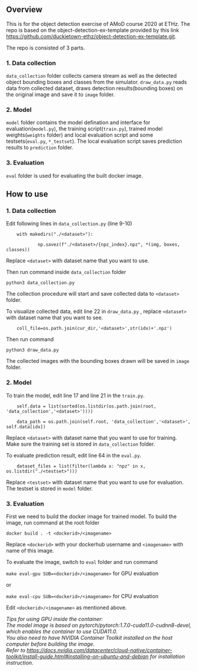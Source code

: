 ## Overview 
This is for the object detection exercise of AMoD course 2020 at ETHz. The repo is based on the object-detection-ex-template provided by this link https://github.com/duckietown-ethz/object-detection-ex-template.git.

The repo is consisted of 3 parts.

### 1. Data collection
`data_collection` folder collects camera stream as well as the detected object bounding boxes and classes from the simulator. `draw_data.py` reads data from collected dataset, draws detection results(bounding boxes) on the original image and save it to `image` folder.

### 2. Model
`model` folder contains the model defination and interface for evaluation(`model.py`), the training script(`train.py`), trained model weights(`weights` folder) and local evaluation script and some testsets(`eval.py`, `*_testset`). The local evaluation script saves prediction results to `prediction` folder.

### 3. Evaluation
`eval` folder is used for evaluating the built docker image.

## How to use
### 1. Data collection
Edit following lines in `data_collection.py` (line 9-10)

        with makedirs("./<dataset>"):

                np.savez(f"./<dataset>/{npz_index}.npz", *(img, boxes, classes))
        
        
Replace `<dataset>` with dataset name that you want to use.

Then run command inside `data_collection` folder

`python3 data_collection.py`

The collection procedure will start and save collected data to `<dataset>` folder.

To visualize collected data, edit line 22 in `draw_data.py` , replace `<dataset>` with dataset name that you want to see.

        coll_file=os.path.join(cur_dir,'<dataset>',str(idx)+'.npz')

Then run command

`python3 draw_data.py`

The collected images with the bounding boxes drawn will be saved in `image` folder.

### 2. Model
To train the model, edit line 17 and line 21 in the `train.py`.

        self.data = list(sorted(os.listdir(os.path.join(root, 'data_collection','<dataset>'))))

        data_path = os.path.join(self.root, 'data_collection','<dataset>', self.data[idx])

Replace `<dataset>` with dataset name that you want to use for training. Make sure the training set is stored in `data_collection` folder.

To evaluate prediction result, edit line 64 in the `eval.py`.

        dataset_files = list(filter(lambda x: "npz" in x, os.listdir("./<testset>")))

Replace `<testset>` with dataset name that you want to use for evaluation. The testset is stored in `model` folder. 

### 3. Evaluation
First we need to build the docker image for trained model. To build the image, run command at the root folder

`docker build . -t <dockerid>/<imagename>`

Replace `<dockerid>` with your dockerhub username and `<imagename>` with name of this image.

To evaluate the image, switch to `eval` folder and run command

`make eval-gpu SUB=<dockerid>/<imagename>` for GPU evaluation

or

`make eval-cpu SUB=<dockerid>/<imagename>` for CPU evaluation

Edit `<dockerid>/<imagename>` as mentioned above.

*Tips for using GPU inside the container:    
The model image is based on pytorch/pytorch:1.7.0-cuda11.0-cudnn8-devel, which enables the container to use CUDA11.0.     
You also need to have NVIDIA Container Toolkit installed on the host computer before building the image.        
Refer to https://docs.nvidia.com/datacenter/cloud-native/container-toolkit/install-guide.html#installing-on-ubuntu-and-debian for installation instruction.*
